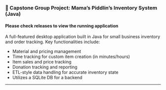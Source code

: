 ### 🧶 Capstone Group Project: Mama’s Piddlin’s Inventory System (Java)
#### Please check releases to view the running application
A full-featured desktop application built in Java for small business inventory and order tracking. Key functionalities include:
- Material and pricing management
- Time tracking for custom item creation (in minutes/hours)
- Item sales and price tracking
- Donation tracking and reporting
- ETL-style data handling for accurate inventory state
- Utilizes a SQLite DB for a backend

---
